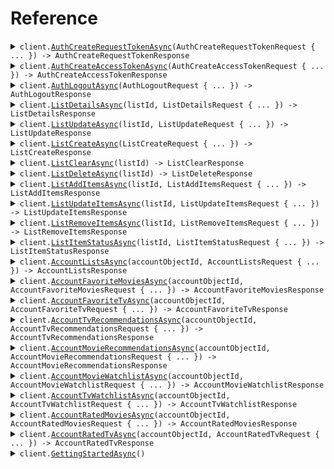 # Reference
<details><summary><code>client.<a href="/src/TmdbApi/TmdbApiClient.cs">AuthCreateRequestTokenAsync</a>(AuthCreateRequestTokenRequest { ... }) -> AuthCreateRequestTokenResponse</code></summary>
<dl>
<dd>

#### 📝 Description

<dl>
<dd>

<dl>
<dd>


</dd>
</dl>
</dd>
</dl>

#### 🔌 Usage

<dl>
<dd>

<dl>
<dd>

```csharp
await client.AuthCreateRequestTokenAsync(
    new AuthCreateRequestTokenRequest { RawBody = "RAW_BODY" }
);
```
</dd>
</dl>
</dd>
</dl>

#### ⚙️ Parameters

<dl>
<dd>

<dl>
<dd>

**request:** `AuthCreateRequestTokenRequest` 
    
</dd>
</dl>
</dd>
</dl>


</dd>
</dl>
</details>

<details><summary><code>client.<a href="/src/TmdbApi/TmdbApiClient.cs">AuthCreateAccessTokenAsync</a>(AuthCreateAccessTokenRequest { ... }) -> AuthCreateAccessTokenResponse</code></summary>
<dl>
<dd>

#### 📝 Description

<dl>
<dd>

<dl>
<dd>


</dd>
</dl>
</dd>
</dl>

#### 🔌 Usage

<dl>
<dd>

<dl>
<dd>

```csharp
await client.AuthCreateAccessTokenAsync(new AuthCreateAccessTokenRequest { RawBody = "RAW_BODY" });
```
</dd>
</dl>
</dd>
</dl>

#### ⚙️ Parameters

<dl>
<dd>

<dl>
<dd>

**request:** `AuthCreateAccessTokenRequest` 
    
</dd>
</dl>
</dd>
</dl>


</dd>
</dl>
</details>

<details><summary><code>client.<a href="/src/TmdbApi/TmdbApiClient.cs">AuthLogoutAsync</a>(AuthLogoutRequest { ... }) -> AuthLogoutResponse</code></summary>
<dl>
<dd>

#### 📝 Description

<dl>
<dd>

<dl>
<dd>

Log out of a session.
</dd>
</dl>
</dd>
</dl>

#### 🔌 Usage

<dl>
<dd>

<dl>
<dd>

```csharp
await client.AuthLogoutAsync(new AuthLogoutRequest { RawBody = "RAW_BODY" });
```
</dd>
</dl>
</dd>
</dl>

#### ⚙️ Parameters

<dl>
<dd>

<dl>
<dd>

**request:** `AuthLogoutRequest` 
    
</dd>
</dl>
</dd>
</dl>


</dd>
</dl>
</details>

<details><summary><code>client.<a href="/src/TmdbApi/TmdbApiClient.cs">ListDetailsAsync</a>(listId, ListDetailsRequest { ... }) -> ListDetailsResponse</code></summary>
<dl>
<dd>

#### 📝 Description

<dl>
<dd>

<dl>
<dd>

Retrieve a list by id.
</dd>
</dl>
</dd>
</dl>

#### 🔌 Usage

<dl>
<dd>

<dl>
<dd>

```csharp
await client.ListDetailsAsync(1, new ListDetailsRequest());
```
</dd>
</dl>
</dd>
</dl>

#### ⚙️ Parameters

<dl>
<dd>

<dl>
<dd>

**listId:** `int` 
    
</dd>
</dl>

<dl>
<dd>

**request:** `ListDetailsRequest` 
    
</dd>
</dl>
</dd>
</dl>


</dd>
</dl>
</details>

<details><summary><code>client.<a href="/src/TmdbApi/TmdbApiClient.cs">ListUpdateAsync</a>(listId, ListUpdateRequest { ... }) -> ListUpdateResponse</code></summary>
<dl>
<dd>

#### 📝 Description

<dl>
<dd>

<dl>
<dd>

Update the details of a list.
</dd>
</dl>
</dd>
</dl>

#### 🔌 Usage

<dl>
<dd>

<dl>
<dd>

```csharp
await client.ListUpdateAsync(1, new ListUpdateRequest { RawBody = "RAW_BODY" });
```
</dd>
</dl>
</dd>
</dl>

#### ⚙️ Parameters

<dl>
<dd>

<dl>
<dd>

**listId:** `int` 
    
</dd>
</dl>

<dl>
<dd>

**request:** `ListUpdateRequest` 
    
</dd>
</dl>
</dd>
</dl>


</dd>
</dl>
</details>

<details><summary><code>client.<a href="/src/TmdbApi/TmdbApiClient.cs">ListCreateAsync</a>(ListCreateRequest { ... }) -> ListCreateResponse</code></summary>
<dl>
<dd>

#### 📝 Description

<dl>
<dd>

<dl>
<dd>

Create a new list.
</dd>
</dl>
</dd>
</dl>

#### 🔌 Usage

<dl>
<dd>

<dl>
<dd>

```csharp
await client.ListCreateAsync(new ListCreateRequest { RawBody = "RAW_BODY" });
```
</dd>
</dl>
</dd>
</dl>

#### ⚙️ Parameters

<dl>
<dd>

<dl>
<dd>

**request:** `ListCreateRequest` 
    
</dd>
</dl>
</dd>
</dl>


</dd>
</dl>
</details>

<details><summary><code>client.<a href="/src/TmdbApi/TmdbApiClient.cs">ListClearAsync</a>(listId) -> ListClearResponse</code></summary>
<dl>
<dd>

#### 📝 Description

<dl>
<dd>

<dl>
<dd>

Clear all of the items on a list.
</dd>
</dl>
</dd>
</dl>

#### 🔌 Usage

<dl>
<dd>

<dl>
<dd>

```csharp
await client.ListClearAsync(1);
```
</dd>
</dl>
</dd>
</dl>

#### ⚙️ Parameters

<dl>
<dd>

<dl>
<dd>

**listId:** `int` 
    
</dd>
</dl>
</dd>
</dl>


</dd>
</dl>
</details>

<details><summary><code>client.<a href="/src/TmdbApi/TmdbApiClient.cs">ListDeleteAsync</a>(listId) -> ListDeleteResponse</code></summary>
<dl>
<dd>

#### 📝 Description

<dl>
<dd>

<dl>
<dd>

Delete a list.
</dd>
</dl>
</dd>
</dl>

#### 🔌 Usage

<dl>
<dd>

<dl>
<dd>

```csharp
await client.ListDeleteAsync(1);
```
</dd>
</dl>
</dd>
</dl>

#### ⚙️ Parameters

<dl>
<dd>

<dl>
<dd>

**listId:** `int` 
    
</dd>
</dl>
</dd>
</dl>


</dd>
</dl>
</details>

<details><summary><code>client.<a href="/src/TmdbApi/TmdbApiClient.cs">ListAddItemsAsync</a>(listId, ListAddItemsRequest { ... }) -> ListAddItemsResponse</code></summary>
<dl>
<dd>

#### 📝 Description

<dl>
<dd>

<dl>
<dd>

Add items to a list.
</dd>
</dl>
</dd>
</dl>

#### 🔌 Usage

<dl>
<dd>

<dl>
<dd>

```csharp
await client.ListAddItemsAsync(1, new ListAddItemsRequest { RawBody = "RAW_BODY" });
```
</dd>
</dl>
</dd>
</dl>

#### ⚙️ Parameters

<dl>
<dd>

<dl>
<dd>

**listId:** `int` 
    
</dd>
</dl>

<dl>
<dd>

**request:** `ListAddItemsRequest` 
    
</dd>
</dl>
</dd>
</dl>


</dd>
</dl>
</details>

<details><summary><code>client.<a href="/src/TmdbApi/TmdbApiClient.cs">ListUpdateItemsAsync</a>(listId, ListUpdateItemsRequest { ... }) -> ListUpdateItemsResponse</code></summary>
<dl>
<dd>

#### 📝 Description

<dl>
<dd>

<dl>
<dd>

Update an individual item on a list
</dd>
</dl>
</dd>
</dl>

#### 🔌 Usage

<dl>
<dd>

<dl>
<dd>

```csharp
await client.ListUpdateItemsAsync("list_id", new ListUpdateItemsRequest { RawBody = "RAW_BODY" });
```
</dd>
</dl>
</dd>
</dl>

#### ⚙️ Parameters

<dl>
<dd>

<dl>
<dd>

**listId:** `string` 
    
</dd>
</dl>

<dl>
<dd>

**request:** `ListUpdateItemsRequest` 
    
</dd>
</dl>
</dd>
</dl>


</dd>
</dl>
</details>

<details><summary><code>client.<a href="/src/TmdbApi/TmdbApiClient.cs">ListRemoveItemsAsync</a>(listId, ListRemoveItemsRequest { ... }) -> ListRemoveItemsResponse</code></summary>
<dl>
<dd>

#### 📝 Description

<dl>
<dd>

<dl>
<dd>

Remove items from a list
</dd>
</dl>
</dd>
</dl>

#### 🔌 Usage

<dl>
<dd>

<dl>
<dd>

```csharp
await client.ListRemoveItemsAsync(1, new ListRemoveItemsRequest { RawBody = "RAW_BODY" });
```
</dd>
</dl>
</dd>
</dl>

#### ⚙️ Parameters

<dl>
<dd>

<dl>
<dd>

**listId:** `int` 
    
</dd>
</dl>

<dl>
<dd>

**request:** `ListRemoveItemsRequest` 
    
</dd>
</dl>
</dd>
</dl>


</dd>
</dl>
</details>

<details><summary><code>client.<a href="/src/TmdbApi/TmdbApiClient.cs">ListItemStatusAsync</a>(listId, ListItemStatusRequest { ... }) -> ListItemStatusResponse</code></summary>
<dl>
<dd>

#### 📝 Description

<dl>
<dd>

<dl>
<dd>

Check if an item is on a list.
</dd>
</dl>
</dd>
</dl>

#### 🔌 Usage

<dl>
<dd>

<dl>
<dd>

```csharp
await client.ListItemStatusAsync(
    1,
    new ListItemStatusRequest { MediaId = 1, MediaType = ListItemStatusRequestMediaType.Empty }
);
```
</dd>
</dl>
</dd>
</dl>

#### ⚙️ Parameters

<dl>
<dd>

<dl>
<dd>

**listId:** `int` 
    
</dd>
</dl>

<dl>
<dd>

**request:** `ListItemStatusRequest` 
    
</dd>
</dl>
</dd>
</dl>


</dd>
</dl>
</details>

<details><summary><code>client.<a href="/src/TmdbApi/TmdbApiClient.cs">AccountListsAsync</a>(accountObjectId, AccountListsRequest { ... }) -> AccountListsResponse</code></summary>
<dl>
<dd>

#### 📝 Description

<dl>
<dd>

<dl>
<dd>

Get the custom lists that a user has created.
</dd>
</dl>
</dd>
</dl>

#### 🔌 Usage

<dl>
<dd>

<dl>
<dd>

```csharp
await client.AccountListsAsync("account_object_id", new AccountListsRequest());
```
</dd>
</dl>
</dd>
</dl>

#### ⚙️ Parameters

<dl>
<dd>

<dl>
<dd>

**accountObjectId:** `string` 
    
</dd>
</dl>

<dl>
<dd>

**request:** `AccountListsRequest` 
    
</dd>
</dl>
</dd>
</dl>


</dd>
</dl>
</details>

<details><summary><code>client.<a href="/src/TmdbApi/TmdbApiClient.cs">AccountFavoriteMoviesAsync</a>(accountObjectId, AccountFavoriteMoviesRequest { ... }) -> AccountFavoriteMoviesResponse</code></summary>
<dl>
<dd>

#### 📝 Description

<dl>
<dd>

<dl>
<dd>

Get a users list of favourite movies.
</dd>
</dl>
</dd>
</dl>

#### 🔌 Usage

<dl>
<dd>

<dl>
<dd>

```csharp
await client.AccountFavoriteMoviesAsync("account_object_id", new AccountFavoriteMoviesRequest());
```
</dd>
</dl>
</dd>
</dl>

#### ⚙️ Parameters

<dl>
<dd>

<dl>
<dd>

**accountObjectId:** `string` 
    
</dd>
</dl>

<dl>
<dd>

**request:** `AccountFavoriteMoviesRequest` 
    
</dd>
</dl>
</dd>
</dl>


</dd>
</dl>
</details>

<details><summary><code>client.<a href="/src/TmdbApi/TmdbApiClient.cs">AccountFavoriteTvAsync</a>(accountObjectId, AccountFavoriteTvRequest { ... }) -> AccountFavoriteTvResponse</code></summary>
<dl>
<dd>

#### 📝 Description

<dl>
<dd>

<dl>
<dd>

Get a users list of favourite TV shows.
</dd>
</dl>
</dd>
</dl>

#### 🔌 Usage

<dl>
<dd>

<dl>
<dd>

```csharp
await client.AccountFavoriteTvAsync("account_object_id", new AccountFavoriteTvRequest());
```
</dd>
</dl>
</dd>
</dl>

#### ⚙️ Parameters

<dl>
<dd>

<dl>
<dd>

**accountObjectId:** `string` 
    
</dd>
</dl>

<dl>
<dd>

**request:** `AccountFavoriteTvRequest` 
    
</dd>
</dl>
</dd>
</dl>


</dd>
</dl>
</details>

<details><summary><code>client.<a href="/src/TmdbApi/TmdbApiClient.cs">AccountTvRecommendationsAsync</a>(accountObjectId, AccountTvRecommendationsRequest { ... }) -> AccountTvRecommendationsResponse</code></summary>
<dl>
<dd>

#### 📝 Description

<dl>
<dd>

<dl>
<dd>

Get a users list of recommended TV shows.
</dd>
</dl>
</dd>
</dl>

#### 🔌 Usage

<dl>
<dd>

<dl>
<dd>

```csharp
await client.AccountTvRecommendationsAsync(
    "account_object_id",
    new AccountTvRecommendationsRequest()
);
```
</dd>
</dl>
</dd>
</dl>

#### ⚙️ Parameters

<dl>
<dd>

<dl>
<dd>

**accountObjectId:** `string` 
    
</dd>
</dl>

<dl>
<dd>

**request:** `AccountTvRecommendationsRequest` 
    
</dd>
</dl>
</dd>
</dl>


</dd>
</dl>
</details>

<details><summary><code>client.<a href="/src/TmdbApi/TmdbApiClient.cs">AccountMovieRecommendationsAsync</a>(accountObjectId, AccountMovieRecommendationsRequest { ... }) -> AccountMovieRecommendationsResponse</code></summary>
<dl>
<dd>

#### 📝 Description

<dl>
<dd>

<dl>
<dd>

Get a users list of recommended movies.
</dd>
</dl>
</dd>
</dl>

#### 🔌 Usage

<dl>
<dd>

<dl>
<dd>

```csharp
await client.AccountMovieRecommendationsAsync(
    "account_object_id",
    new AccountMovieRecommendationsRequest()
);
```
</dd>
</dl>
</dd>
</dl>

#### ⚙️ Parameters

<dl>
<dd>

<dl>
<dd>

**accountObjectId:** `string` 
    
</dd>
</dl>

<dl>
<dd>

**request:** `AccountMovieRecommendationsRequest` 
    
</dd>
</dl>
</dd>
</dl>


</dd>
</dl>
</details>

<details><summary><code>client.<a href="/src/TmdbApi/TmdbApiClient.cs">AccountMovieWatchlistAsync</a>(accountObjectId, AccountMovieWatchlistRequest { ... }) -> AccountMovieWatchlistResponse</code></summary>
<dl>
<dd>

#### 📝 Description

<dl>
<dd>

<dl>
<dd>

Get a users movie watchlist.
</dd>
</dl>
</dd>
</dl>

#### 🔌 Usage

<dl>
<dd>

<dl>
<dd>

```csharp
await client.AccountMovieWatchlistAsync("account_object_id", new AccountMovieWatchlistRequest());
```
</dd>
</dl>
</dd>
</dl>

#### ⚙️ Parameters

<dl>
<dd>

<dl>
<dd>

**accountObjectId:** `string` 
    
</dd>
</dl>

<dl>
<dd>

**request:** `AccountMovieWatchlistRequest` 
    
</dd>
</dl>
</dd>
</dl>


</dd>
</dl>
</details>

<details><summary><code>client.<a href="/src/TmdbApi/TmdbApiClient.cs">AccountTvWatchlistAsync</a>(accountObjectId, AccountTvWatchlistRequest { ... }) -> AccountTvWatchlistResponse</code></summary>
<dl>
<dd>

#### 📝 Description

<dl>
<dd>

<dl>
<dd>

Get a users TV watchlist.
</dd>
</dl>
</dd>
</dl>

#### 🔌 Usage

<dl>
<dd>

<dl>
<dd>

```csharp
await client.AccountTvWatchlistAsync("account_object_id", new AccountTvWatchlistRequest());
```
</dd>
</dl>
</dd>
</dl>

#### ⚙️ Parameters

<dl>
<dd>

<dl>
<dd>

**accountObjectId:** `string` 
    
</dd>
</dl>

<dl>
<dd>

**request:** `AccountTvWatchlistRequest` 
    
</dd>
</dl>
</dd>
</dl>


</dd>
</dl>
</details>

<details><summary><code>client.<a href="/src/TmdbApi/TmdbApiClient.cs">AccountRatedMoviesAsync</a>(accountObjectId, AccountRatedMoviesRequest { ... }) -> AccountRatedMoviesResponse</code></summary>
<dl>
<dd>

#### 📝 Description

<dl>
<dd>

<dl>
<dd>

Get a users rated movies.
</dd>
</dl>
</dd>
</dl>

#### 🔌 Usage

<dl>
<dd>

<dl>
<dd>

```csharp
await client.AccountRatedMoviesAsync("account_object_id", new AccountRatedMoviesRequest());
```
</dd>
</dl>
</dd>
</dl>

#### ⚙️ Parameters

<dl>
<dd>

<dl>
<dd>

**accountObjectId:** `string` 
    
</dd>
</dl>

<dl>
<dd>

**request:** `AccountRatedMoviesRequest` 
    
</dd>
</dl>
</dd>
</dl>


</dd>
</dl>
</details>

<details><summary><code>client.<a href="/src/TmdbApi/TmdbApiClient.cs">AccountRatedTvAsync</a>(accountObjectId, AccountRatedTvRequest { ... }) -> AccountRatedTvResponse</code></summary>
<dl>
<dd>

#### 📝 Description

<dl>
<dd>

<dl>
<dd>

Get a users rated TV shows.
</dd>
</dl>
</dd>
</dl>

#### 🔌 Usage

<dl>
<dd>

<dl>
<dd>

```csharp
await client.AccountRatedTvAsync("account_object_id", new AccountRatedTvRequest());
```
</dd>
</dl>
</dd>
</dl>

#### ⚙️ Parameters

<dl>
<dd>

<dl>
<dd>

**accountObjectId:** `string` 
    
</dd>
</dl>

<dl>
<dd>

**request:** `AccountRatedTvRequest` 
    
</dd>
</dl>
</dd>
</dl>


</dd>
</dl>
</details>

<details><summary><code>client.<a href="/src/TmdbApi/TmdbApiClient.cs">GettingStartedAsync</a>()</code></summary>
<dl>
<dd>

#### 📝 Description

<dl>
<dd>

<dl>
<dd>


</dd>
</dl>
</dd>
</dl>

#### 🔌 Usage

<dl>
<dd>

<dl>
<dd>

```csharp
await client.GettingStartedAsync();
```
</dd>
</dl>
</dd>
</dl>


</dd>
</dl>
</details>
